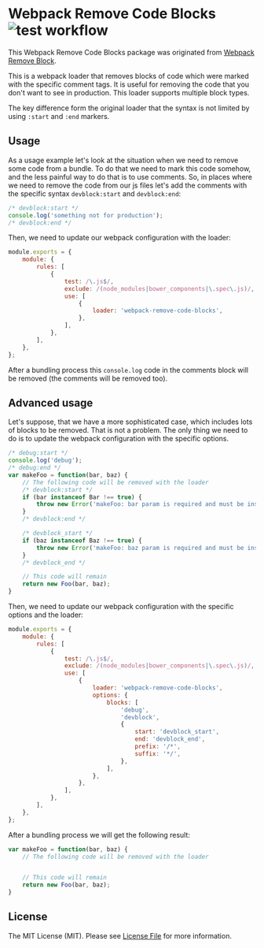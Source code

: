 Webpack Remove Code Blocks ![test workflow](https://github.com/kudashevs/webpack-remove-code-blocks/actions/workflows/run-tests.yml/badge.svg)
==========================

This Webpack Remove Code Blocks package was originated from [Webpack Remove Block](https://github.com/ee01/webpack-remove-blocks). 

This is a webpack loader that removes blocks of code which were marked with the specific comment tags. It is useful
for removing the code that you don't want to see in production. This loader supports multiple block types.

The key difference form the original loader that the syntax is not limited by using `:start` and `:end` markers.

## Usage

As a usage example let's look at the situation when we need to remove some code from a bundle. To do that we need to mark
this code somehow, and the less painful way to do that is to use comments. So, in places where we need to remove the code
from our js files let's add the comments with the specific syntax `devblock:start` and `devblock:end`:
```javascript
/* devblock:start */
console.log('something not for production');
/* devblock:end */
```

Then, we need to update our webpack configuration with the loader:

```javascript
module.exports = {
    module: {
        rules: [
            {
                test: /\.js$/,
                exclude: /(node_modules|bower_components|\.spec\.js)/,
                use: [
                    {
                        loader: 'webpack-remove-code-blocks',
                    },
                ],
            },
        ],
    },
};
```

After a bundling process this `console.log` code in the comments block will be removed (the comments will be removed too).

## Advanced usage

Let's suppose, that we have a more sophisticated case, which includes lots of blocks to be removed. That is not a problem.
The only thing we need to do is to update the webpack configuration with the specific options.

```javascript
/* debug:start */
console.log('debug');
/* debug:end */
var makeFoo = function(bar, baz) {
    // The following code will be removed with the loader
    /* devblock:start */
    if (bar instanceof Bar !== true) {
        throw new Error('makeFoo: bar param is required and must be instance of Bar');
    }
    /* devblock:end */

    /* devblock_start */
    if (baz instanceof Baz !== true) {
        throw new Error('makeFoo: baz param is required and must be instance of Baz');
    }
    /* devblock_end */

    // This code will remain
    return new Foo(bar, baz);
}
```

Then, we need to update our webpack configuration with the specific options and the loader:

```javascript
module.exports = {
    module: {
        rules: [
            {
                test: /\.js$/,
                exclude: /(node_modules|bower_components|\.spec\.js)/,
                use: [
                    {
                        loader: 'webpack-remove-code-blocks',
                        options: {
                            blocks: [
                                'debug',
                                'devblock',
                                {
                                    start: 'devblock_start',
                                    end: 'devblock_end',
                                    prefix: '/*',
                                    suffix: '*/',
                                },
                            ],
                        },
                    },
                ],
            },
        ],
    },
};
```

After a bundling process we will get the following result:

```javascript
var makeFoo = function(bar, baz) {
    // The following code will be removed with the loader


    // This code will remain
    return new Foo(bar, baz);
}
```

## License

The MIT License (MIT). Please see [License File](LICENSE.md) for more information.
